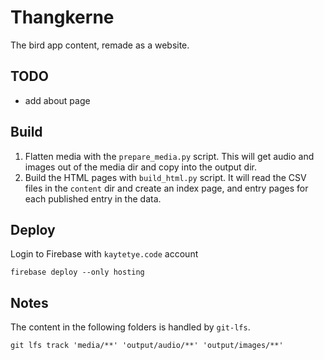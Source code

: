 # Thangkerne

The bird app content, remade as a website. 


## TODO
- add about page


## Build

1. Flatten media with the `prepare_media.py` script. This will get audio and images out of the media dir and copy into the output dir.
2. Build the HTML pages with `build_html.py` script. It will read the CSV files in the `content` dir and create an index page, and entry pages for each published entry in the data.


## Deploy

Login to Firebase with `kaytetye.code` account

```
firebase deploy --only hosting
```


## Notes

The content in the following folders is handled by `git-lfs`. 

```
git lfs track 'media/**' 'output/audio/**' 'output/images/**'
```
